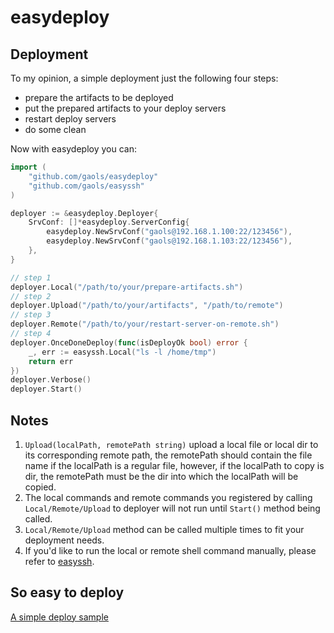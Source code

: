 # easydeploy

## Deployment

To my opinion, a simple deployment just the following four steps:

* prepare the artifacts to be deployed
* put the prepared artifacts to your deploy servers
* restart deploy servers
* do some clean

Now with easydeploy you can:

```go
import (
	"github.com/gaols/easydeploy"
	"github.com/gaols/easyssh"
)

deployer := &easydeploy.Deployer{
    SrvConf: []*easydeploy.ServerConfig{
        easydeploy.NewSrvConf("gaols@192.168.1.100:22/123456"),
        easydeploy.NewSrvConf("gaols@192.168.1.103:22/123456"),
    },
}

// step 1
deployer.Local("/path/to/your/prepare-artifacts.sh")
// step 2
deployer.Upload("/path/to/your/artifacts", "/path/to/remote")
// step 3
deployer.Remote("/path/to/your/restart-server-on-remote.sh")
// step 4
deployer.OnceDoneDeploy(func(isDeployOk bool) error {
    _, err := easyssh.Local("ls -l /home/tmp")
    return err
})
deployer.Verbose()
deployer.Start()
```

## Notes

1. `Upload(localPath, remotePath string)` upload a local file or local dir to its corresponding remote path, the remotePath 
should contain the file name if the localPath is a regular file, however, if the localPath to copy is dir, the remotePath must
be the dir into which the localPath will be copied.
2. The local commands and remote commands you registered by calling `Local/Remote/Upload` to deployer will not run until
`Start()` method being called. 
3. `Local/Remote/Upload` method can be called multiple times to fit your deployment needs.  
4. If you'd like to run the local or remote shell command manually, please refer to [easyssh](https://github.com/gaols/easyssh).

## So easy to deploy

[A simple deploy sample](https://github.com/gaols/easydeploy/blob/master/example/deploy.go)
